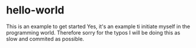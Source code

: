 # hello-world
This is an example to get started
Yes, it's an example ti initiate myself in the programming world. Therefore sorry for the typos I will be doing this as slow and commited as possible. 
